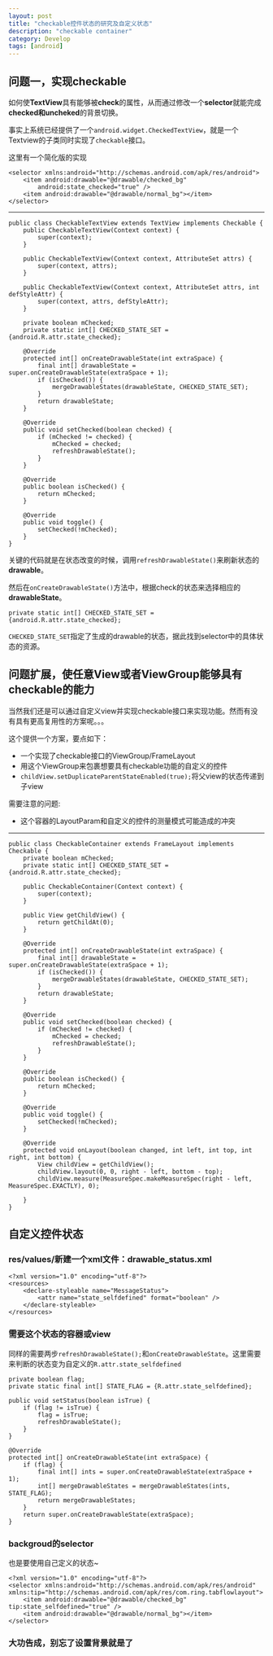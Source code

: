 ```yaml
---
layout: post
title: "checkable控件状态的研究及自定义状态"
description: "checkable container"
category: Develop
tags: [android]
---
```


## 问题一，实现checkable
如何使**TextView**具有能够被**check**的属性，从而通过修改一个**selector**就能完成**checked和uncheked**的背景切换。

事实上系统已经提供了一个`android.widget.CheckedTextView`，就是一个Textview的子类同时实现了`checkable`接口。

这里有一个简化版的实现

	<selector xmlns:android="http://schemas.android.com/apk/res/android">
	    <item android:drawable="@drawable/checked_bg"
	        android:state_checked="true" />
	    <item android:drawable="@drawable/normal_bg"></item>
	</selector>

---

	public class CheckableTextView extends TextView implements Checkable {
	    public CheckableTextView(Context context) {
	        super(context);
	    }

	    public CheckableTextView(Context context, AttributeSet attrs) {
	        super(context, attrs);
	    }

	    public CheckableTextView(Context context, AttributeSet attrs, int defStyleAttr) {
	        super(context, attrs, defStyleAttr);
	    }

	    private boolean mChecked;
	    private static int[] CHECKED_STATE_SET = {android.R.attr.state_checked};

	    @Override
	    protected int[] onCreateDrawableState(int extraSpace) {
	        final int[] drawableState = super.onCreateDrawableState(extraSpace + 1);
	        if (isChecked()) {
	            mergeDrawableStates(drawableState, CHECKED_STATE_SET);
	        }
	        return drawableState;
	    }

	    @Override
	    public void setChecked(boolean checked) {
	        if (mChecked != checked) {
	            mChecked = checked;
	            refreshDrawableState();
	        }
	    }

	    @Override
	    public boolean isChecked() {
	        return mChecked;
	    }

	    @Override
	    public void toggle() {
	        setChecked(!mChecked);
	    }
	}

关键的代码就是在状态改变的时候，调用`refreshDrawableState()`来刷新状态的**drawable**。

然后在`onCreateDrawableState()`方法中，根据check的状态来选择相应的**drawableState**。

	private static int[] CHECKED_STATE_SET = {android.R.attr.state_checked};

`CHECKED_STATE_SET`指定了生成的drawable的状态，据此找到selector中的具体状态的资源。


## 问题扩展，使任意View或者ViewGroup能够具有checkable的能力
当然我们还是可以通过自定义view并实现checkable接口来实现功能。然而有没有具有更高复用性的方案呢。。。

这个提供一个方案，要点如下：

- 一个实现了checkable接口的ViewGroup/FrameLayout
- 用这个ViewGroup来包裹想要具有checkable功能的自定义的控件
- `childView.setDuplicateParentStateEnabled(true);`将父view的状态传递到子view

需要注意的问题:

- 这个容器的LayoutParam和自定义的控件的测量模式可能造成的冲突

---

	public class CheckableContainer extends FrameLayout implements Checkable {
	    private boolean mChecked;
	    private static int[] CHECKED_STATE_SET = {android.R.attr.state_checked};

	    public CheckableContainer(Context context) {
	        super(context);
	    }

	    public View getChildView() {
	        return getChildAt(0);
	    }

	    @Override
	    protected int[] onCreateDrawableState(int extraSpace) {
	        final int[] drawableState = super.onCreateDrawableState(extraSpace + 1);
	        if (isChecked()) {
	            mergeDrawableStates(drawableState, CHECKED_STATE_SET);
	        }
	        return drawableState;
	    }

	    @Override
	    public void setChecked(boolean checked) {
	        if (mChecked != checked) {
	            mChecked = checked;
	            refreshDrawableState();
	        }
	    }

	    @Override
	    public boolean isChecked() {
	        return mChecked;
	    }

	    @Override
	    public void toggle() {
	        setChecked(!mChecked);
	    }

	    @Override
	    protected void onLayout(boolean changed, int left, int top, int right, int bottom) {
	        View childView = getChildView();
	        childView.layout(0, 0, right - left, bottom - top);
	        childView.measure(MeasureSpec.makeMeasureSpec(right - left, MeasureSpec.EXACTLY), 0);

	    }
	}

## 自定义控件状态

### res/values/新建一个xml文件：drawable_status.xml

	<?xml version="1.0" encoding="utf-8"?>
	<resources>
	    <declare-styleable name="MessageStatus">
	        <attr name="state_selfdefined" format="boolean" />
	    </declare-styleable>
	</resources>

### 需要这个状态的容器或view
同样的需要两步`refreshDrawableState();`和`onCreateDrawableState`。这里需要来判断的状态变为自定义的`R.attr.state_selfdefined`

	private boolean flag;
	private static final int[] STATE_FLAG = {R.attr.state_selfdefined};

	public void setStatus(boolean isTrue) {
	    if (flag != isTrue) {
	        flag = isTrue;
	        refreshDrawableState();
	    }
	}

	@Override
	protected int[] onCreateDrawableState(int extraSpace) {
	    if (flag) {
	        final int[] ints = super.onCreateDrawableState(extraSpace + 1);
	        int[] mergeDrawableStates = mergeDrawableStates(ints, STATE_FLAG);
	        return mergeDrawableStates;
	    }
	    return super.onCreateDrawableState(extraSpace);
	}

### backgroud的selector
也是要使用自己定义的状态~

	<?xml version="1.0" encoding="utf-8"?>
	<selector xmlns:android="http://schemas.android.com/apk/res/android" xmlns:tip="http://schemas.android.com/apk/res/com.ring.tabflowlayout">
	    <item android:drawable="@drawable/checked_bg" tip:state_selfdefined="true" />
	    <item android:drawable="@drawable/normal_bg"></item>
	</selector>

### 大功告成，别忘了设置背景就是了
